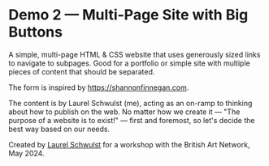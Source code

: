 # Demo 2 — Multi-Page Site with Big Buttons

A simple, multi-page HTML & CSS website that uses generously sized links to navigate to subpages. Good for a portfolio or simple site with multiple pieces of content that should be separated.

The form is inspired by https://shannonfinnegan.com.

The content is by Laurel Schwulst (me), acting as an on-ramp to thinking about how to publish on the web. No matter how we create it — "The purpose of a website is to exist!" — first and foremost, so let's decide the best way based on our needs.

Created by [Laurel Schwulst](https://laurelschwulst.com) for a workshop with the British Art Network, May 2024.
